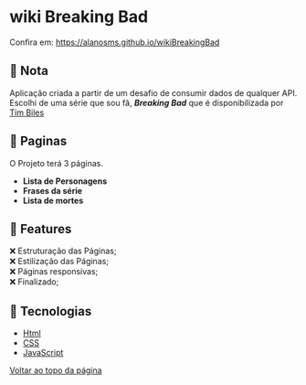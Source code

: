 
# wiki Breaking Bad


Confira em: https://alanosms.github.io/wikiBreakingBad
## :page_facing_up: Nota

Aplicação criada a partir de um desafio de consumir dados de qualquer API. 
Escolhi de uma série que sou fã, ***Breaking Bad*** que é disponibilizada por
<a href="https://github.com/timbiles/Breaking-Bad--API">Tim Biles</a>
## 📁 Paginas

O Projeto terá 3 páginas.

- **Lista de Personagens** 
- **Frases da série**
- **Lista de mortes**
## :dart: Features ##

❌ Estruturação das Páginas;\
❌ Estilização das Páginas;\
❌ Páginas responsivas;\
❌ Finalizado;


## :rocket: Tecnologias ##

- [Html](https://developer.mozilla.org/pt-BR/docs/Web/HTML/Element/html/)  
- [CSS](https://developer.mozilla.org/pt-BR/docs/Web/CSS)  
- [JavaScript](https://developer.mozilla.org/pt-BR/docs/Web/JavaScript) 

<a href="#top">Voltar ao topo da página</a>
